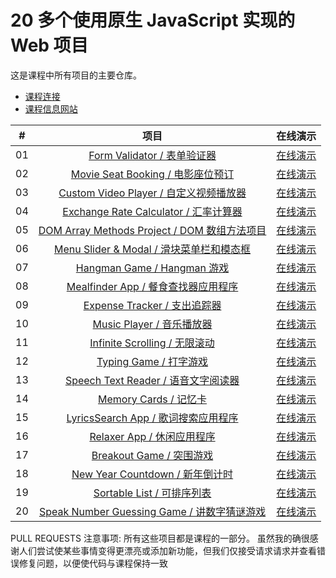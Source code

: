 # 20 多个使用原生 JavaScript 实现的 Web 项目

这是课程中所有项目的主要仓库。

- [课程连接](https://www.udemy.com/course/web-projects-with-vanilla-javascript/)
- [课程信息网站](https://vanillawebprojects.com)

|   #   |                                                                 项目                                                                 |                                 在线演示                                  |
| :---: | :----------------------------------------------------------------------------------------------------------------------------------: | :-----------------------------------------------------------------------: |
|  01   |         [Form Validator / 表单验证器](https://github.com/learning-js-by-reading-source-codes/vanillawebprojects/tree/main/form-validator)         |    [在线演示](https://vanillawebprojects.com/projects/form-validator/)    |
|  02   |     [Movie Seat Booking / 电影座位预订](https://github.com/learning-js-by-reading-source-codes/vanillawebprojects/tree/main/movie-seat-booking)     |  [在线演示](https://vanillawebprojects.com/projects/movie-seat-booking/)  |
|  03   |    [Custom Video Player / 自定义视频播放器](https://github.com/learning-js-by-reading-source-codes/vanillawebprojects/tree/main/custom-video-player)    | [在线演示](https://vanillawebprojects.com/projects/custom-video-player/)  |
|  04   |    [Exchange Rate Calculator / 汇率计算器](https://github.com/learning-js-by-reading-source-codes/vanillawebprojects/tree/main/exchange-rate)     |    [在线演示](https://vanillawebprojects.com/projects/exchange-rate/)     |
|  05   |  [DOM Array Methods Project / DOM 数组方法项目](https://github.com/learning-js-by-reading-source-codes/vanillawebprojects/tree/main/dom-array-methods)  |  [在线演示](https://vanillawebprojects.com/projects/dom-array-methods/)   |
|  06   |     [Menu Slider & Modal / 滑块菜单栏和模态框](https://github.com/learning-js-by-reading-source-codes/vanillawebprojects/tree/main/modal-menu-slider)     |  [在线演示](https://vanillawebprojects.com/projects/modal-menu-slider/)   |
|  07   |             [Hangman Game / Hangman 游戏](https://github.com/learning-js-by-reading-source-codes/vanillawebprojects/tree/main/hangman)              |       [在线演示](https://vanillawebprojects.com/projects/hangman/)        |
|  08   |          [Mealfinder App / 餐食查找器应用程序](https://github.com/learning-js-by-reading-source-codes/vanillawebprojects/tree/main/meal-finder)           |     [在线演示](https://vanillawebprojects.com/projects/meal-finder/)      |
|  09   |        [Expense Tracker / 支出追踪器](https://github.com/learning-js-by-reading-source-codes/vanillawebprojects/tree/main/expense-tracker)        |   [在线演示](https://vanillawebprojects.com/projects/expense-tracker/)    |
|  10   |           [Music Player / 音乐播放器](https://github.com/learning-js-by-reading-source-codes/vanillawebprojects/tree/main/music-player)           |     [在线演示](https://vanillawebprojects.com/projects/music-player/)     |
|  11   |    [Infinite Scrolling / 无限滚动](https://github.com/learning-js-by-reading-source-codes/vanillawebprojects/tree/main/infinite_scroll_blog)    | [在线演示](https://vanillawebprojects.com/projects/infinite_scroll_blog/) |
|  12   |            [Typing Game / 打字游戏](https://github.com/learning-js-by-reading-source-codes/vanillawebprojects/tree/main/typing-game)            |     [在线演示](https://vanillawebprojects.com/projects/typing-game/)      |
|  13   |     [Speech Text Reader / 语音文字阅读器](https://github.com/learning-js-by-reading-source-codes/vanillawebprojects/tree/main/speech-text-reader)     |  [在线演示](https://vanillawebprojects.com/projects/speech-text-reader/)  |
|  14   |           [Memory Cards / 记忆卡](https://github.com/learning-js-by-reading-source-codes/vanillawebprojects/tree/main/memory-cards)           |     [在线演示](https://vanillawebprojects.com/projects/memory-cards/)     |
|  15   |        [LyricsSearch App / 歌词搜索应用程序](https://github.com/learning-js-by-reading-source-codes/vanillawebprojects/tree/main/lyrics-search)         |    [在线演示](https://vanillawebprojects.com/projects/lyrics-search/)     |
|  16   |            [Relaxer App / 休闲应用程序](https://github.com/learning-js-by-reading-source-codes/vanillawebprojects/tree/main/relaxer-app)            |     [在线演示](https://vanillawebprojects.com/projects//relaxer-app/)     |
|  17   |          [Breakout Game / 突围游戏](https://github.com/learning-js-by-reading-source-codes/vanillawebprojects/tree/main/breakout-game)          |    [在线演示](https://vanillawebprojects.com/projects/breakout-game/)     |
|  18   |     [New Year Countdown / 新年倒计时](https://github.com/learning-js-by-reading-source-codes/vanillawebprojects/tree/main/new-year-countdown)     |  [在线演示](https://vanillawebprojects.com/projects/new-year-countdown/)  |
|  19   |          [Sortable List / 可排序列表](https://github.com/learning-js-by-reading-source-codes/vanillawebprojects/tree/main/sortable-list)          |    [在线演示](https://vanillawebprojects.com/projects/sortable-list/)     |
|  20   | [Speak Number Guessing Game / 讲数字猜谜游戏](https://github.com/learning-js-by-reading-source-codes/vanillawebprojects/tree/main/speak-number-guess) |  [在线演示](https://vanillawebprojects.com/projects/speak-number-guess/)  |


PULL REQUESTS 注意事项: 所有这些项目都是课程的一部分。 
虽然我的确很感谢人们尝试使某些事情变得更漂亮或添加新功能，但我们仅接受请求请求并查看错误修复问题，以便使代码与课程保持一致
